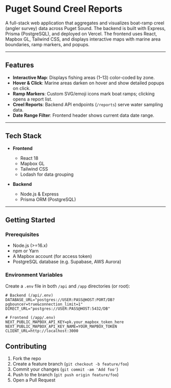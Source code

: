 # Puget Sound Creel Reports

A full-stack web application that aggregates and visualizes boat-ramp creel (angler survey) data across Puget Sound. The backend is built with Express, Prisma (PostgreSQL), and deployed on Vercel. The frontend uses React, Mapbox GL, Tailwind CSS, and displays interactive maps with marine area boundaries, ramp markers, and popups.

---

## Features

- **Interactive Map**: Displays fishing areas (1–13) color-coded by zone.
- **Hover & Click**: Marine areas darken on hover and show detailed popups on click.
- **Ramp Markers**: Custom SVG/emoji icons mark boat ramps; clicking opens a report list.
- **Creel Reports**: Backend API endpoints (`/reports`) serve water sampling data.
- **Date Range Filter**: Frontend header shows current data date range.

---

## Tech Stack

- **Frontend**

  - React 18
  - Mapbox GL
  - Tailwind CSS
  - Lodash for data grouping

- **Backend**

  - Node.js & Express
  - Prisma ORM (PostgreSQL)

---

## Getting Started

### Prerequisites

- Node.js (>=16.x)
- npm or Yarn
- A Mapbox account (for access token)
- PostgreSQL database (e.g. Supabase, AWS Aurora)

### Environment Variables

Create a `.env` file in both `/api` and `/app` directories (or root):

```
# Backend (/api/.env)
DATABASE_URL="postgres://USER:PASS@HOST:PORT/DB?pgbouncer=true&connection_limit=1"
DIRECT_URL="postgres://USER:PASS@HOST:5432/DB"

# Frontend (/app/.env)
NEXT_PUBLIC_MAPBOX_API_KEY=pk.your_mapbox_token_here
NEXT_PUBLIC_MAPBOX_API_KEY_NAME=YOUR_MAPBOX_TOKEN
CLIENT_URL=http://localhost:3000
```

## Contributing

1. Fork the repo
2. Create a feature branch (`git checkout -b feature/foo`)
3. Commit your changes (`git commit -am 'Add foo'`)
4. Push to the branch (`git push origin feature/foo`)
5. Open a Pull Request
